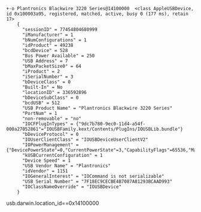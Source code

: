     +-o Plantronics Blackwire 3220 Series@14100000  <class AppleUSBDevice, id 0x100003a95, registered, matched, active, busy 0 (177 ms), retain 17>
        {
          "sessionID" = 77454804680999
          "iManufacturer" = 1
          "bNumConfigurations" = 1
          "idProduct" = 49238
          "bcdDevice" = 528
          "Bus Power Available" = 250
          "USB Address" = 7
          "bMaxPacketSize0" = 64
          "iProduct" = 2
          "iSerialNumber" = 3
          "bDeviceClass" = 0
          "Built-In" = No
          "locationID" = 336592896
          "bDeviceSubClass" = 0
          "bcdUSB" = 512
          "USB Product Name" = "Plantronics Blackwire 3220 Series"
          "PortNum" = 1
          "non-removable" = "no"
          "IOCFPlugInTypes" = {"9dc7b780-9ec0-11d4-a54f-000a27052861"="IOUSBFamily.kext/Contents/PlugIns/IOUSBLib.bundle"}
          "bDeviceProtocol" = 0
          "IOUserClientClass" = "IOUSBDeviceUserClientV2"
          "IOPowerManagement" = {"DevicePowerState"=0,"CurrentPowerState"=3,"CapabilityFlags"=65536,"MaxPowerState"=4,"DriverPowerState"=3}
          "kUSBCurrentConfiguration" = 1
          "Device Speed" = 1
          "USB Vendor Name" = "Plantronics"
          "idVendor" = 1151
          "IOGeneralInterest" = "IOCommand is not serializable"
          "USB Serial Number" = "7F18EC9CECBE4B7087A81293BCAAD993"
          "IOClassNameOverride" = "IOUSBDevice"
        }


usb.darwin.location_id==0x14100000